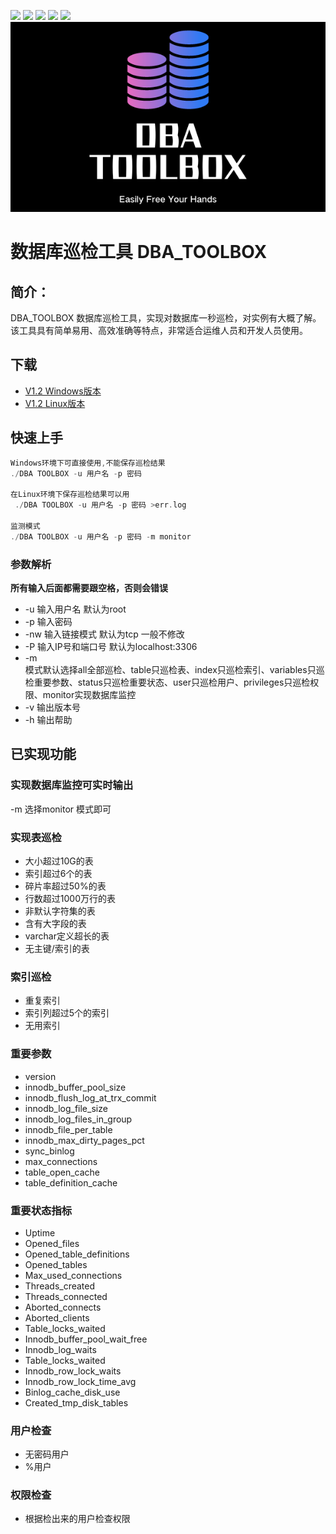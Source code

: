 [![](https://img.shields.io/badge/GreatSQL-官网-orange.svg)](https://greatsql.cn/)
[![](https://img.shields.io/badge/GreatSQL-论坛-brightgreen.svg)](https://greatsql.cn/forum.php)
[![](https://img.shields.io/badge/GreatSQL-博客-brightgreen.svg)](https://greatsql.cn/home.php?mod=space&uid=10&do=blog&view=me&from=space)
[![](https://img.shields.io/badge/License-Apache_v2.0-blue.svg)](https://gitee.com/GreatSQL/GreatSQL/blob/master/LICENSE)
[![](https://img.shields.io/badge/release-1.2.1-blue.svg)](https://gitee.com/GreatSQL/gt-checksum/releases/tag/1.2.1)
![输入图片说明](Menu\DBA_Toolbox_Logo.png)
# 数据库巡检工具 DBA_TOOLBOX
## 简介：
DBA_TOOLBOX 数据库巡检工具，实现对数据库一秒巡检，对实例有大概了解。
该工具具有简单易用、高效准确等特点，非常适合运维人员和开发人员使用。
## 下载

- [V1.2 Windows版本](https://gitee.com/KAITOO/db_-osinspection/releases/download/V1.2/DB_OSInspection.exe)
- [V1.2 Linux版本](https://gitee.com/KAITOO/db_-osinspection/releases/download/V1.2/DB_OSInspection)
## 快速上手
```go
Windows环境下可直接使用,不能保存巡检结果
./DBA TOOLBOX -u 用户名 -p 密码

在Linux环境下保存巡检结果可以用
 ./DBA TOOLBOX -u 用户名 -p 密码 >err.log

监测模式
./DBA TOOLBOX -u 用户名 -p 密码 -m monitor
```
### 参数解析
**所有输入后面都需要跟空格，否则会错误**
- -u 输入用户名  默认为root
- -p 输入密码
- -nw 输入链接模式  默认为tcp 一般不修改
- -P 输入IP号和端口号  默认为localhost:3306
- -m  
模式默认选择all全部巡检、table只巡检表、index只巡检索引、variables只巡检重要参数、status只巡检重要状态、user只巡检用户、privileges只巡检权限、monitor实现数据库监控
- -v 输出版本号
- -h 输出帮助
## 已实现功能
### 实现数据库监控可实时输出
-m 选择monitor 模式即可
### 实现表巡检
- 大小超过10G的表
- 索引超过6个的表
- 碎片率超过50%的表
- 行数超过1000万行的表
- 非默认字符集的表
- 含有大字段的表
- varchar定义超长的表
- 无主键/索引的表
### 索引巡检
- 重复索引
- 索引列超过5个的索引
- 无用索引
### 重要参数
- version
- innodb_buffer_pool_size
- innodb_flush_log_at_trx_commit
- innodb_log_file_size
- innodb_log_files_in_group
- innodb_file_per_table
- innodb_max_dirty_pages_pct
- sync_binlog
- max_connections
- table_open_cache
- table_definition_cache
### 重要状态指标
- Uptime
- Opened_files
- Opened_table_definitions
- Opened_tables
- Max_used_connections
- Threads_created
- Threads_connected
- Aborted_connects
- Aborted_clients
- Table_locks_waited
- Innodb_buffer_pool_wait_free
- Innodb_log_waits
- Table_locks_waited
- Innodb_row_lock_waits
- Innodb_row_lock_time_avg
- Binlog_cache_disk_use
- Created_tmp_disk_tables
### 用户检查
- 无密码用户
- %用户
### 权限检查
- 根据检出来的用户检查权限